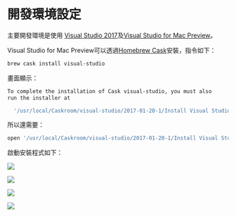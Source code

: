 # 開發環境設定

主要開發環境是使用 [Visual Studio 2017](https://www.visualstudio.com/vs/whatsnew/)及[Visual Studio for Mac Preview](https://www.visualstudio.com/vs/visual-studio-mac/)。

Visual Studio for Mac Preview可以透過[Homebrew Cask](https://caskroom.github.io)安裝，指令如下：

```bash
brew cask install visual-studio
```

畫面顯示：

```bash
To complete the installation of Cask visual-studio, you must also
run the installer at

  '/usr/local/Caskroom/visual-studio/2017-01-20-1/Install Visual Studio for Mac Preview.app'
```

所以還需要：

```bash
open '/usr/local/Caskroom/visual-studio/2017-01-20-1/Install Visual Studio for Mac Preview.app'
```

啟動安裝程式如下：

![](https://github.com/jasonhuangtw/xamarin-froms-learning-notes/blob/master/images/Visual%20Studio%20for%20Mac安裝/01_License_Terms.jpg)

![](https://github.com/jasonhuangtw/xamarin-froms-learning-notes/blob/master/images/Visual%20Studio%20for%20Mac安裝/02_Preparing%20to%20install%20Visual%20Studio%20for%20Mac%20Preview.jpg)

![](https://github.com/jasonhuangtw/xamarin-froms-learning-notes/blob/master/images/Visual%20Studio%20for%20Mac安裝/03_Visual%20Studio%20for%20Mac%20Preview%20installer.jpg)

![](https://github.com/jasonhuangtw/xamarin-froms-learning-notes/blob/master/images/Visual%20Studio%20for%20Mac安裝/04_Visual%20Studio%20for%20Mac%20Preview%20Installer.jpg)

